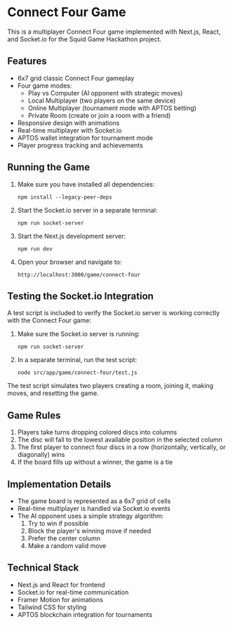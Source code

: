 # Connect Four Game

This is a multiplayer Connect Four game implemented with Next.js, React, and Socket.io for the Squid Game Hackathon project.

## Features

- 6x7 grid classic Connect Four gameplay
- Four game modes:
  - Play vs Computer (AI opponent with strategic moves)
  - Local Multiplayer (two players on the same device)
  - Online Multiplayer (tournament mode with APTOS betting)
  - Private Room (create or join a room with a friend)
- Responsive design with animations
- Real-time multiplayer with Socket.io
- APTOS wallet integration for tournament mode
- Player progress tracking and achievements

## Running the Game

1. Make sure you have installed all dependencies:
   ```
   npm install --legacy-peer-deps
   ```

2. Start the Socket.io server in a separate terminal:
   ```
   npm run socket-server
   ```

3. Start the Next.js development server:
   ```
   npm run dev
   ```

4. Open your browser and navigate to:
   ```
   http://localhost:3000/game/connect-four
   ```

## Testing the Socket.io Integration

A test script is included to verify the Socket.io server is working correctly with the Connect Four game:

1. Make sure the Socket.io server is running:
   ```
   npm run socket-server
   ```

2. In a separate terminal, run the test script:
   ```
   node src/app/game/connect-four/test.js
   ```

The test script simulates two players creating a room, joining it, making moves, and resetting the game.

## Game Rules

1. Players take turns dropping colored discs into columns
2. The disc will fall to the lowest available position in the selected column
3. The first player to connect four discs in a row (horizontally, vertically, or diagonally) wins
4. If the board fills up without a winner, the game is a tie

## Implementation Details

- The game board is represented as a 6x7 grid of cells
- Real-time multiplayer is handled via Socket.io events
- The AI opponent uses a simple strategy algorithm:
  1. Try to win if possible
  2. Block the player's winning move if needed
  3. Prefer the center column
  4. Make a random valid move

## Technical Stack

- Next.js and React for frontend
- Socket.io for real-time communication
- Framer Motion for animations
- Tailwind CSS for styling
- APTOS blockchain integration for tournaments 